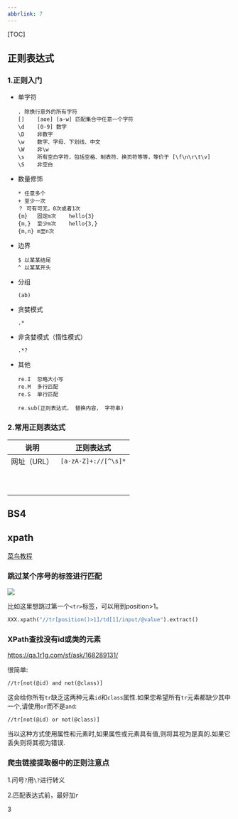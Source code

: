```yaml
---
abbrlink: 7
---
```

[TOC]

## 正则表达式

### 1.正则入门

- 单字符

  ```
  .	除换行意外的所有字符
  []	[aoe] [a-w] 匹配集合中任意一个字符
  \d	[0-9] 数字
  \D	非数字
  \w	数字、字母、下划线、中文
  \W	非\w
  \s	所有空白字符，包括空格、制表符、换页符等等，等价于 [\f\n\r\t\v]
  \S	非空白
  ```

- 数量修饰

  ```
  *	任意多个
  +	至少一次
  ？	可有可无，0次或者1次
  {m}	固定m次	hello{3}
  {m,}	至少m次	hello{3,}
  {m,n}	m至n次
  ```

- 边界

  ```
  $	以某某结尾
  ^	以某某开头
  ```

- 分组

  ```
  (ab)
  ```

- 贪婪模式

  ```
  .*
  ```

- 非贪婪模式（惰性模式）

  ```
  .*?
  ```

- 其他

  ```
  re.I	忽略大小写
  re.M	多行匹配
  re.S	单行匹配
  
  re.sub(正则表达式， 替换内容， 字符串)
  ```

### 2.常用正则表达式

|    说明     |      正则表达式      |
| :---------: | :------------------: |
| 网址（URL） | `[a-zA-Z]+://[^\s]*` |
|             |                      |
|             |                      |
|             |                      |
|             |                      |
|             |                      |
|             |                      |
|             |                      |
|             |                      |
|             |                      |
|             |                      |



## BS4



## xpath

[菜鸟教程](https://www.runoob.com/xpath/xpath-intro.html)

### 跳过某个序号的标签进行匹配

![](https://img-blog.csdnimg.cn/20200705223831654.png?x-oss-process=image/watermark,type_ZmFuZ3poZW5naGVpdGk,shadow_10,text_aHR0cHM6Ly9ibG9nLmNzZG4ubmV0L1J5YW5fbGVlOTQxMA==,size_16,color_FFFFFF,t_70)

比如这里想跳过第一个`<tr>`标签，可以用到position>1。

```python
XXX.xpath("//tr[position()>1]/td[1]/input/@value").extract()
```

### XPath查找没有id或类的元素

https://qa.1r1g.com/sf/ask/168289131/

很简单:

```
//tr[not(@id) and not(@class)]
```

这会给你所有`tr`缺乏这两种元素`id`和`class`属性.如果您希望所有`tr`元素都缺少其中一个,请使用`or`而不是`and`:

```
//tr[not(@id) or not(@class)]
```

当以这种方式使用属性和元素时,如果属性或元素具有值,则将其视为是真的.如果它丢失则将其视为错误.





### 爬虫链接提取器中的正则注意点

1.问号`?`用`\?`进行转义

2.匹配表达式前，最好加`r`

3

